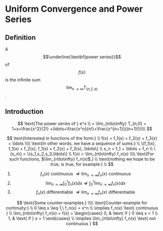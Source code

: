 # Uniform Convergence and Power Series
## Definition
A $$\underline{\textbf{power series}}$$ of $$f(x)$$ is the infinite sum $$\lim_{n\to\infty}T_{(n,f,a)}$$.

## Introduction

$$
  \text{The power series of } e^x \\
  = \lim_{n\to\infty} T_{n,0} = 1+x+\frac{x^2}{2!} +\ldots+\frac{x^n}{n!}+\frac{x^{n+1}}{(n+1)!}\\\\
$$


$$
  \text{Interested in functions of the form:} \\
  f(x) = f_1(x) + f_2(x) + f_3(x) + \ldots \\\\
  \text{In other words, we have a sequence of sums:} \\
  \{f_1(x), f_1(x) + f_2(x), f_1(x) + f_2(x) + f_3(x), \ldots\} \\
  s_n = f_1 + \ldots + f_n \\
  \{s_n\} = \{s_1,s_2,s_3,\ldots\} \\
  f(x) = \lim_{n\to\infty} f_n(x) \\\\
  \text{For such functions, $\lim_{n\to\infty} f_n(x)$,} \\
  \text{nothing we hope to be true, is true, for example:} \\
$$

1. $$f_n(x) \text{ continuous } \nRightarrow \lim_{n\to\infty} f_n(x) \text{ continuous }$$
2. $$\lim_{n\to\infty} \int_0^1 f_n(x)dx \nRightarrow \int_0^1 \lim_{n\to\infty} f_n(x)dx$$
3. $$f_n(x) \text{ differentiable } \nRightarrow \lim_{n\to\infty} f_n(x) \text{ differentiable }$$

$$
  \text{Some counter-examples:} \\\\
  \text{Counter-example for continuity:} \\
  0 \leq x \leq 1,\ f_n(x) = x^n \\
  \implies f_n(x) \text{ continuous } \\
  \lim_{n\to\infty} f_n(x) = f(x) = \begin{cases}
    0, & \text{ if } 0 \leq x < 1 \\
    1, & \text{ if } x = 1
  \end{cases} \\
  \implies \lim_{n\to\infty} f_n(x) \text{ not continuous }
$$
